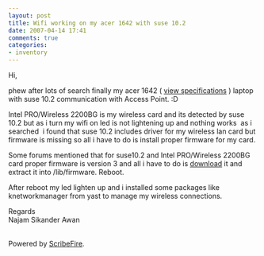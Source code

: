 ```yaml
---
layout: post
title: Wifi working on my acer 1642 with suse 10.2
date: 2007-04-14 17:41
comments: true
categories:
- inventory
---
```

<p>Hi,</p><p>phew after lots of search finally my acer 1642 ( <a href="http://najam.wordpress.com/2007/02/13/my-acer-aspire-1642znwlci/">view specifications</a> ) laptop with suse 10.2 communication with Access Point. :D</p><p>Intel
PRO/Wireless 2200BG is my wireless card and its detected by suse 10.2
but as i turn my wifi on led is not lightening up and nothing works&nbsp; as
i searched&nbsp; i found that suse 10.2 includes driver for my wireless lan
card but firmware is missing so all i have to do is install proper
firmware for my card.</p><p>Some forums mentioned that for suse10.2 and Intel PRO/Wireless 2200BG card proper firmware is version 3 and all i have to do is <a href="http://ipw2200.sourceforge.net/firmware.php">download</a> it and extract it into /lib/firmware.  Reboot.</p><p>After reboot my led lighten up and i installed some packages like knetworkmanager from yast to manage my wireless connections.</p>Regards<br />Najam Sikander Awan<br /><br /><p class="poweredbyperformancing">Powered by <a href="http://scribefire.com/">ScribeFire</a>.</p>
